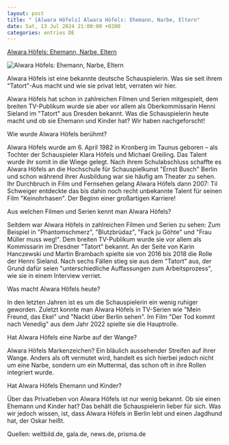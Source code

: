 ```yaml
---
layout: post
title: " [Alwara Höfels] Alwara Höfels: Ehemann, Narbe, Eltern"
date: Sat, 13 Jul 2024 21:00:00 +0200
categories: entries DE
---
```

[Alwara Höfels: Ehemann, Narbe, Eltern](https://www.fuersie.de/unterhaltung/alwara-hoefels-ehemann-narbe-eltern-15657.html)

![Alwara Höfels: Ehemann, Narbe, Eltern](https://www.fuersie.de/sites/default/files/styles/facebook/public/2024-07/alwara-hofels.jpg?h=06ca0e9c&itok=nzTX4S8s)

Alwara Höfels ist eine bekannte deutsche Schauspielerin. Was sie seit ihrem "Tatort"-Aus macht und wie sie privat lebt, verraten wir hier.

Alwara Höfels hat schon in zahlreichen Filmen und Serien mitgespielt, dem breiten TV-Publikum wurde sie aber vor allem als Oberkommissarin Henni Sieland im "Tatort" aus Dresden bekannt. Was die Schauspielerin heute macht und ob sie Ehemann und Kinder hat? Wir haben nachgeforscht!

Wie wurde Alwara Höfels berühmt?

Alwara Höfels wurde am 6. April 1982 in Kronberg im Taunus geboren – als Tochter der Schauspieler Klara Höfels und Michael Greiling. Das Talent wurde ihr somit in die Wiege gelegt. Nach ihrem Schulabschluss schaffte es Alwara Höfels an die Hochschule für Schauspielkunst "Ernst Busch" Berlin und schon während ihrer Ausbildung war sie häufig am Theater zu sehen. Ihr Durchbruch in Film und Fernsehen gelang Alwara Höfels dann 2007: Til Schweiger entdeckte das bis dahin noch recht unbekannte Talent für seinen Film "Keinohrhasen". Der Beginn einer großartigen Karriere!

Aus welchen Filmen und Serien kennt man Alwara Höfels?

Seitdem war Alwara Höfels in zahlreichen Filmen und Serien zu sehen: Zum Beispiel in "Phantomschmerz", "Blutzbrüdaz", "Fack ju Göhte" und "Frau Müller muss weg!". Dem breiten TV-Publikum wurde sie vor allem als Kommissarin im Dresdner "Tatort" bekannt. An der Seite von Karin Hanczewski und Martin Brambach spielte sie von 2016 bis 2018 die Rolle der Henni Sieland. Nach sechs Fällen stieg sie aus dem "Tatort" aus, der Grund dafür seien "unterschiedliche Auffassungen zum Arbeitsprozess", wie sie in einem Interview verriet.

Was macht Alwara Höfels heute?

In den letzten Jahren ist es um die Schauspielerin ein wenig ruhiger geworden. Zuletzt konnte man Alwara Höfels in TV-Serien wie "Mein Freund, das Ekel" und "Nackt über Berlin sehen". Im Film "Der Tod kommt nach Venedig" aus dem Jahr 2022 spielte sie die Hauptrolle.

Hat Alwara Höfels eine Narbe auf der Wange?

Alwara Höfels Markenzeichen? Ein bläulich aussehender Streifen auf ihrer Wange. Anders als oft vermutet wird, handelt es sich hierbei jedoch nicht um eine Narbe, sondern um ein Muttermal, das schon oft in ihre Rollen integriert wurde.

Hat Alwara Höfels Ehemann und Kinder?

Über das Privatleben von Alwara Höfels ist nur wenig bekannt. Ob sie einen Ehemann und Kinder hat? Das behält die Schauspielerin lieber für sich. Was wir jedoch wissen, ist, dass Alwara Höfels in Berlin lebt und einen Jagdhund hat, der Oskar heißt.

Quellen: weltbild.de, gala.de, news.de, prisma.de

